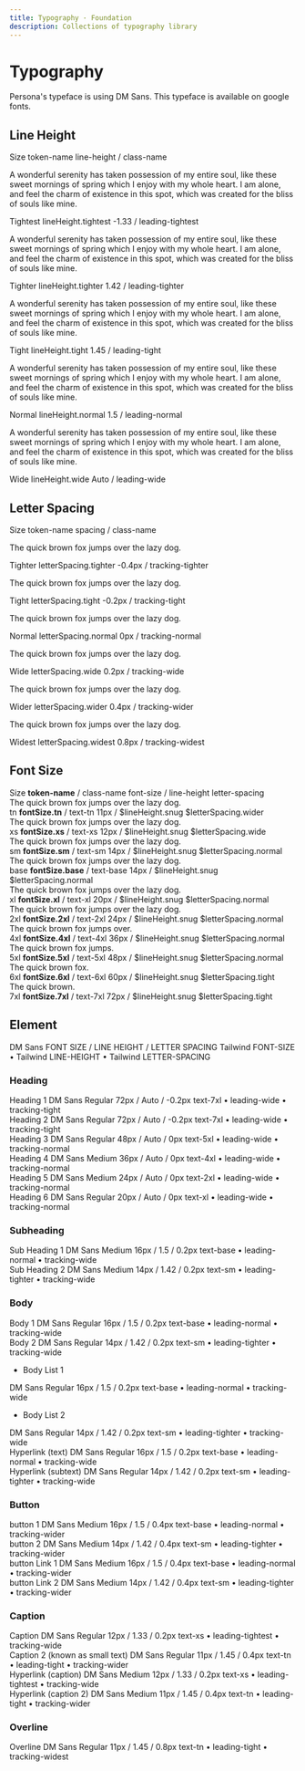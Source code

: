 ```yaml
---
title: Typography · Foundation
description: Collections of typography library
---
```


<script setup>
  import pCaption from '../../components/caption/Caption.vue'
  import pHeading from '../../components/heading/Heading.vue'
  import pSubheading from '../../components/subheading/Subheading.vue'
  import pText from '../../components/text/Text.vue'
  import { ref, computed } from "vue-demi"
</script>

<style lang="postcss">

</style>

# Typography

<div class="flex">
  <div class="w-2/3">
    <div class="pb-8 pt-20 space-y-1">
      Persona's typeface is using DM Sans. This typeface is available on google fonts.
    </div>    
  </div>
</div>

## Line Height
<div class="pb-8 pt-20 space-y-1">
  <p-heading element="h5" class="mb-0">Size</p-heading>
  <p-caption class="!text-lightblue-50">token-name</p-caption>
  <p-caption class="!text-subtle">line-height / class-name</p-caption>
</div>

<div class="grid grid-cols-1 gap-y-8 mt-8">
  <div class="w-full">
    <p class="text-xl text-muted lh-tightest leading-tightest">
      A wonderful serenity has taken possession of my entire soul, like these sweet mornings of spring which I enjoy with my whole heart. I am alone, and feel the charm of existence in this spot, which was created for the bliss of souls like mine.
    </p>
    <p-heading element="h6" class="!text-default mt-2 !text-base">Tightest</p-heading>
    <p-caption size="tn" class="!text-lightblue-50 my-1">lineHeight.tightest</p-caption>
    <p-caption size="tn" class="!text-subtle">-1.33 / leading-tightest</p-caption>
  </div>
  <div class="w-full">
    <p class="text-xl text-muted lh-tighter leading-tighter">
      A wonderful serenity has taken possession of my entire soul, like these sweet mornings of spring which I enjoy with my whole heart. I am alone, and feel the charm of existence in this spot, which was created for the bliss of souls like mine.
    </p>
    <p-heading element="h6" class="!text-default mt-2 !text-base">Tighter</p-heading>
    <p-caption size="tn" class="!text-lightblue-50 my-1">lineHeight.tighter</p-caption>
    <p-caption size="tn" class="!text-subtle">1.42 / leading-tighter</p-caption>
  </div>
  <div class="w-full">
    <p class="text-xl text-muted lh-tight leading-tight">
      A wonderful serenity has taken possession of my entire soul, like these sweet mornings of spring which I enjoy with my whole heart. I am alone, and feel the charm of existence in this spot, which was created for the bliss of souls like mine.
    </p>
    <p-heading element="h6" class="!text-default mt-2 !text-base">Tight</p-heading>
    <p-caption size="tn" class="!text-lightblue-50 my-1">lineHeight.tight</p-caption>
    <p-caption size="tn" class="!text-subtle" weight="bold">1.45 / leading-tight</p-caption>
  </div>
  <div class="w-full">
    <p class="text-xl text-muted lh-normal leading-normal">
      A wonderful serenity has taken possession of my entire soul, like these sweet mornings of spring which I enjoy with my whole heart. I am alone, and feel the charm of existence in this spot, which was created for the bliss of souls like mine.
    </p>
    <p-heading element="h6" class="!text-default mt-2 !text-base">Normal</p-heading>
    <p-caption size="tn" class="!text-lightblue-50 my-1">lineHeight.normal</p-caption>
    <p-caption size="tn" class="!text-subtle" weight="bold">1.5 / leading-normal</p-caption>
  </div>
  <div class="w-full">
    <p class="text-xl text-muted lh-wide leading-wide">
      A wonderful serenity has taken possession of my entire soul, like these sweet mornings of spring which I enjoy with my whole heart. I am alone, and feel the charm of existence in this spot, which was created for the bliss of souls like mine.
    </p>
    <p-heading element="h6" class="!text-default mt-2 !text-base">Wide</p-heading>
    <p-caption size="tn" class="!text-lightblue-50 my-1">lineHeight.wide</p-caption>
    <p-caption size="tn" class="!text-subtle" weight="bold">Auto / leading-wide</p-caption>
  </div>
</div>

## Letter Spacing

<div class="pb-8 pt-20 space-y-1">
  <p-heading element="h5" class="mb-0">Size</p-heading>
  <p-caption class="!text-lightblue-50">token-name</p-caption>
  <p-caption class="!text-subtle">spacing / class-name</p-caption>
</div>

<div class="grid grid-cols-1 gap-y-8 mt-8">
  <div class="w-full">
    <p class="font-bold text-xl text-muted tracking-tighter">The quick brown fox jumps over the lazy dog.</p>
    <p-heading element="h6" class="!text-default mt-2 !text-base">Tighter</p-heading>
    <p-caption size="tn" class="!text-lightblue-50 my-1">letterSpacing.tighter</p-caption>
    <p-caption size="tn" class="!text-subtle">-0.4px / tracking-tighter</p-caption>
  </div>
  <div class="w-full">
    <p class="font-bold text-xl text-muted tracking-tight">The quick brown fox jumps over the lazy dog.</p>
    <p-heading element="h6" class="!text-default mt-2 !text-base">Tight</p-heading>
    <p-caption size="tn" class="!text-lightblue-50 my-1">letterSpacing.tight</p-caption>
    <p-caption size="tn" class="!text-subtle">-0.2px / tracking-tight</p-caption>
  </div>
  <div class="w-full">
    <p class="font-bold text-xl text-muted tracking-normal">The quick brown fox jumps over the lazy dog.</p>
    <p-heading element="h6" class="!text-default mt-2 !text-base">Normal</p-heading>
    <p-caption size="tn" class="!text-lightblue-50 my-1">letterSpacing.normal</p-caption>
    <p-caption size="tn" class="!text-subtle" weight="bold">0px / tracking-normal</p-caption>
  </div>
  <div class="w-full">
    <p class="font-bold text-xl text-muted tracking-wide">The quick brown fox jumps over the lazy dog.</p>
    <p-heading element="h6" class="!text-default mt-2 !text-base">Wide</p-heading>
    <p-caption size="tn" class="!text-lightblue-50 my-1">letterSpacing.wide</p-caption>
    <p-caption size="tn" class="!text-subtle" weight="bold">0.2px / tracking-wide</p-caption>
  </div>
  <div class="w-full">
    <p class="font-bold text-xl text-muted tracking-wider">The quick brown fox jumps over the lazy dog.</p>
    <p-heading element="h6" class="!text-default mt-2 !text-base">Wider</p-heading>
    <p-caption size="tn" class="!text-lightblue-50 my-1">letterSpacing.wider</p-caption>
    <p-caption size="tn" class="!text-subtle" weight="bold">0.4px / tracking-wider</p-caption>
  </div>
  <div class="w-full">
    <p class="font-bold text-xl text-muted tracking-widest">The quick brown fox jumps over the lazy dog.</p>
    <p-heading element="h6" class="!text-default mt-2 !text-base">Widest</p-heading>
    <p-caption size="tn" class="!text-lightblue-50 my-1">letterSpacing.widest</p-caption>
    <p-caption size="tn" class="!text-subtle" weight="bold">0.8px / tracking-widest</p-caption>
  </div>
</div>

## Font Size

<div class="pb-8 pt-20 space-y-1">
  <p-heading element="h5" class="mb-0">Size</p-heading>
  <p-caption class="!text-subtle"><strong class="!text-lightblue-50">token-name</strong> / class-name</p-caption>
  <p-caption class="!text-subtle" weight="bold">font-size / line-height</p-caption>
  <p-caption class="!text-subtle">letter-spacing</p-caption>
</div>

<div class="grid grid-cols-1 gap-y-8 mt-8">
  <div class="w-full">
    <div class="font-bold text-tn text-muted py-4">The quick brown fox jumps over the lazy dog.</div>
    <p-heading element="h6" class="!text-default my-2 !text-base">tn</p-heading>
    <p-caption size="tn" class="!text-subtle"><strong class="!text-lightblue-50">fontSize.tn</strong> / text-tn</p-caption>
    <p-caption size="tn" class="!text-subtle my-1" weight="bold">11px / $lineHeight.snug</p-caption>
    <p-caption size="tn" class="!text-subtle">$letterSpacing.wider</p-caption>
  </div>
  <div class="w-full">
    <div class="font-bold text-xs text-muted py-4">The quick brown fox jumps over the lazy dog.</div>
    <p-heading element="h6" class="!text-default my-2 !text-base">xs</p-heading>
    <p-caption size="tn" class="!text-subtle"><strong class="!text-lightblue-50">fontSize.xs</strong> / text-xs</p-caption>
    <p-caption size="tn" class="!text-subtle my-1" weight="bold">12px / $lineHeight.snug</p-caption>
    <p-caption size="tn" class="!text-subtle">$letterSpacing.wide</p-caption>
  </div>
  <div class="w-full">
    <div class="font-bold text-sm text-muted py-4">The quick brown fox jumps over the lazy dog.</div>
    <p-heading element="h6" class="!text-default my-2 !text-base">sm</p-heading>
    <p-caption size="tn" class="!text-subtle"><strong class="!text-lightblue-50">fontSize.sm</strong> / text-sm</p-caption>
    <p-caption size="tn" class="!text-subtle my-1" weight="bold">14px / $lineHeight.snug</p-caption>
    <p-caption size="tn" class="!text-subtle">$letterSpacing.normal</p-caption>
  </div>
  <div class="w-full">
    <div class="font-bold text-base text-muted py-4">The quick brown fox jumps over the lazy dog.</div>
    <p-heading element="h6" class="!text-default my-2 !text-base">base</p-heading>
    <p-caption size="tn" class="!text-subtle"><strong class="!text-lightblue-50">fontSize.base</strong> / text-base</p-caption>
    <p-caption size="tn" class="!text-subtle my-1" weight="bold">14px / $lineHeight.snug</p-caption>
    <p-caption size="tn" class="!text-subtle">$letterSpacing.normal</p-caption>
  </div>
  <div class="w-full">
    <div class="font-bold text-xl text-muted py-4">The quick brown fox jumps over the lazy dog.</div>
    <p-heading element="h6" class="!text-default my-2 !text-base">xl</p-heading>
    <p-caption size="tn" class="!text-subtle"><strong class="!text-lightblue-50">fontSize.xl</strong> / text-xl</p-caption>
    <p-caption size="tn" class="!text-subtle my-1" weight="bold">20px / $lineHeight.snug</p-caption>
    <p-caption size="tn" class="!text-subtle">$letterSpacing.normal</p-caption>
  </div>
  <div class="w-full">
    <div class="font-bold text-2xl text-muted py-4">The quick brown fox jumps over the lazy dog.</div>
    <p-heading element="h6" class="!text-default my-2 !text-base">2xl</p-heading>
    <p-caption size="tn" class="!text-subtle"><strong class="!text-lightblue-50">fontSize.2xl</strong> / text-2xl</p-caption>
    <p-caption size="tn" class="!text-subtle my-1" weight="bold">24px / $lineHeight.snug</p-caption>
    <p-caption size="tn" class="!text-subtle">$letterSpacing.normal</p-caption>
  </div>
  <div class="w-full">
    <div class="font-bold text-4xl text-muted py-4">The quick brown fox jumps over.</div>
    <p-heading element="h6" class="!text-default my-2 !text-base">4xl</p-heading>
    <p-caption size="tn" class="!text-subtle"><strong class="!text-lightblue-50">fontSize.4xl</strong> / text-4xl</p-caption>
    <p-caption size="tn" class="!text-subtle my-1" weight="bold">36px / $lineHeight.snug</p-caption>
    <p-caption size="tn" class="!text-subtle">$letterSpacing.normal</p-caption>
  </div>
  <div class="w-full">
    <div class="font-bold text-5xl text-muted py-4">The quick brown fox jumps.</div>
    <p-heading element="h6" class="!text-default my-2 !text-base">5xl</p-heading>
    <p-caption size="tn" class="!text-subtle"><strong class="!text-lightblue-50">fontSize.5xl</strong> / text-5xl</p-caption>
    <p-caption size="tn" class="!text-subtle my-1" weight="bold">48px / $lineHeight.snug</p-caption>
    <p-caption size="tn" class="!text-subtle">$letterSpacing.normal</p-caption>
  </div>
  <div class="w-full">
    <div class="font-bold text-6xl text-muted py-4">The quick brown fox.</div>
    <p-heading element="h6" class="!text-default my-2 !text-base">6xl</p-heading>
    <p-caption size="tn" class="!text-subtle"><strong class="!text-lightblue-50">fontSize.6xl</strong> / text-6xl</p-caption>
    <p-caption size="tn" class="!text-subtle my-1" weight="bold">60px / $lineHeight.snug</p-caption>
    <p-caption size="tn" class="!text-subtle">$letterSpacing.tight</p-caption>
  </div>
  <div class="w-full">
    <div class="font-bold text-7xl text-muted py-4">The quick brown.</div>
    <p-heading element="h6" class="!text-default my-2 !text-base">7xl</p-heading>
    <p-caption size="tn" class="!text-subtle"><strong class="!text-lightblue-50">fontSize.7xl</strong> / text-7xl</p-caption>
    <p-caption size="tn" class="!text-subtle my-1" weight="bold">72px / $lineHeight.snug</p-caption>
    <p-caption size="tn" class="!text-subtle">$letterSpacing.tight</p-caption>
  </div>
</div>

## Element

<div class="flex">
  <div class="w-2/3">
    <div class="pb-8 pt-20 space-y-1">
      <p-heading element="h4">DM Sans</p-heading>
      <p-caption class="!text-default" weight="bold">FONT SIZE / LINE HEIGHT / LETTER SPACING</p-caption>
      <p-caption><span class="!text-lightblue-50">Tailwind FONT-SIZE</span> • Tailwind LINE-HEIGHT • Tailwind LETTER-SPACING</p-caption>
    </div>    
  </div>
</div>

### Heading

<div class="grid grid-cols-1 gap-y-8 py-8">
  <div class="w-full">
    <p-heading class="!text-default py-4" element="h1">Heading 1</p-heading>
    <p-caption size="tn" weight="bold" class="mt-2 !text-subtle">DM Sans Regular</p-caption>
    <p-caption size="tn" class="my-1 !text-subtle">72px / Auto / -0.2px</p-caption>
    <p-caption size="tn" class="!text-subtle"><span class="!text-lightblue-50">text-7xl</span> • leading-wide • tracking-tight</p-caption>
  </div>
  <div class="w-full">
    <p-heading class="!text-default py-4" element="h2">Heading 2</p-heading>
    <p-caption size="tn" weight="bold" class="mt-2 !text-subtle">DM Sans Regular</p-caption>
    <p-caption size="tn" class="my-1 !text-subtle">72px / Auto / -0.2px</p-caption>
    <p-caption size="tn" class="!text-subtle"><span class="!text-lightblue-50">text-7xl</span> • leading-wide • tracking-tight</p-caption>
  </div>
  <div class="w-full">
    <p-heading class="!text-default py-4" element="h3">Heading 3</p-heading>
    <p-caption size="tn" weight="bold" class="mt-2 !text-subtle">DM Sans Regular</p-caption>
    <p-caption size="tn" class="my-1 !text-subtle">48px / Auto / 0px</p-caption>
    <p-caption size="tn" class="!text-subtle"><span class="!text-lightblue-50">text-5xl</span> • leading-wide • tracking-normal</p-caption>
  </div>
  <div class="w-full">
    <p-heading class="!text-default py-4" element="h4">Heading 4</p-heading>
    <p-caption size="tn" weight="bold" class="mt-2 !text-subtle">DM Sans Medium</p-caption>
    <p-caption size="tn" class="my-1 !text-subtle">36px / Auto / 0px</p-caption>
    <p-caption size="tn" class="!text-subtle"><span class="!text-lightblue-50">text-4xl</span> • leading-wide • tracking-normal</p-caption>
  </div>
  <div class="w-full">
    <p-heading class="!text-default py-4" element="h5" weight="medium">Heading 5</p-heading>
    <p-caption size="tn" weight="bold" class="mt-2 !text-subtle">DM Sans Medium</p-caption>
    <p-caption size="tn" class="my-1 !text-subtle">24px / Auto / 0px</p-caption>
    <p-caption size="tn" class="!text-subtle"><span class="!text-lightblue-50">text-2xl</span> • leading-wide • tracking-normal</p-caption>
  </div>
  <div class="w-full">
    <p-heading class="!text-default py-4" element="h6" weight="medium">Heading 6</p-heading>
    <p-caption size="tn" weight="bold" class="mt-2 !text-subtle">DM Sans Regular</p-caption>
    <p-caption size="tn" class="my-1 !text-subtle">20px / Auto / 0px</p-caption>
    <p-caption size="tn" class="!text-subtle"><span class="!text-lightblue-50">text-xl</span> • leading-wide • tracking-normal</p-caption>
  </div>
</div>

### Subheading

<div class="grid grid-cols-1 gap-y-8 py-8">
  <div class="w-full">
    <p-subheading class="!text-default py-4" size="md" weight="medium">Sub Heading 1</p-subheading>
    <p-caption size="tn" weight="bold" class="mt-2 !text-subtle">DM Sans Medium</p-caption>
    <p-caption size="tn" class="my-1 !text-subtle">16px / 1.5 / 0.2px</p-caption>
    <p-caption size="tn" class="!text-subtle"><span class="!text-lightblue-50">text-base</span> • leading-normal • tracking-wide</p-caption>
  </div>
  <div class="w-full">
    <p-subheading class="!text-default py-4" size="sm" weight="medium">Sub Heading 2</p-subheading>
    <p-caption size="tn" weight="bold" class="mt-2 !text-subtle">DM Sans Medium</p-caption>
    <p-caption size="tn" class="my-1 !text-subtle">14px / 1.42 / 0.2px</p-caption>
    <p-caption size="tn" class="!text-subtle"><span class="!text-lightblue-50">text-sm</span> • leading-tighter • tracking-wide</p-caption>
  </div>
</div>

### Body

<div class="grid grid-cols-1 gap-y-8 py-8">
  <div class="w-full">
    <p-text class="!text-default block py-4" variant="body">Body 1</p-text>
    <p-caption size="tn" weight="bold" class="mt-2 !text-subtle">DM Sans Regular</p-caption>
    <p-caption size="tn" class="my-1 !text-subtle">16px / 1.5 / 0.2px</p-caption>
    <p-caption size="tn" class="!text-subtle"><span class="!text-lightblue-50">text-base</span> • leading-normal • tracking-wide</p-caption>
  </div>
  <div class="w-full">
    <p-text class="!text-default block py-4" variant="body2">Body 2</p-text>
    <p-caption size="tn" weight="bold" class="mt-2 !text-subtle">DM Sans Regular</p-caption>
    <p-caption size="tn" class="my-1 !text-subtle">14px / 1.42 / 0.2px</p-caption>
    <p-caption size="tn" class="!text-subtle"><span class="!text-lightblue-50">text-sm</span> • leading-tighter • tracking-wide</p-caption>
  </div>
  <div class="w-full">
    <ul class="!my-0 py-4">
      <li><p-text class="!text-default" variant="body">Body List 1</p-text></li>
    </ul>
    <p-caption size="tn" weight="bold" class="mt-2 !text-subtle">DM Sans Regular</p-caption>
    <p-caption size="tn" class="my-1 !text-subtle">16px / 1.5 / 0.2px</p-caption>
    <p-caption size="tn" class="!text-subtle"><span class="!text-lightblue-50">text-base</span> • leading-normal • tracking-wide</p-caption>
  </div>
  <div class="w-full">
    <ul class="!my-0 py-4">
      <li><p-text class="!text-default" variant="body2">Body List 2</p-text></li>
    </ul>
    <p-caption size="tn" weight="bold" class="mt-2 !text-subtle">DM Sans Regular</p-caption>
    <p-caption size="tn" class="my-1 !text-subtle">14px / 1.42 / 0.2px</p-caption>
    <p-caption size="tn" class="!text-subtle"><span class="!text-lightblue-50">text-sm</span> • leading-tighter • tracking-wide</p-caption>
  </div>
  <div class="w-full">
    <p-text class="!text-default block py-4" variant="body" hyperlink>Hyperlink (text)</p-text>
    <p-caption size="tn" weight="bold" class="mt-2 !text-subtle">DM Sans Regular</p-caption>
    <p-caption size="tn" class="my-1 !text-subtle">16px / 1.5 / 0.2px</p-caption>
    <p-caption size="tn" class="!text-subtle"><span class="!text-lightblue-50">text-base</span> • leading-normal • tracking-wide</p-caption>
  </div>
  <div class="w-full">
    <p-text class="!text-default block py-4" variant="body2" hyperlink>Hyperlink (subtext)</p-text>
    <p-caption size="tn" weight="bold" class="mt-2 !text-subtle">DM Sans Regular</p-caption>
    <p-caption size="tn" class="my-1 !text-subtle">14px / 1.42 / 0.2px</p-caption>
    <p-caption size="tn" class="!text-subtle"><span class="!text-lightblue-50">text-sm</span> • leading-tighter • tracking-wide</p-caption>
  </div>
</div>

### Button
<div class="grid grid-cols-1 gap-y-8 py-8">
  <div class="w-full">
    <p-text class="!text-default py-4" variant="btn">button 1</p-text>
    <p-caption size="tn" weight="bold" class="mt-2 !text-subtle">DM Sans Medium</p-caption>
    <p-caption size="tn" class="my-1 !text-subtle">16px / 1.5 / 0.4px</p-caption>
    <p-caption size="tn" class="!text-subtle"><span class="!text-lightblue-50">text-base</span> • leading-normal • tracking-wider</p-caption>
  </div>
  <div class="w-full">
    <p-text class="!text-default py-4" variant="btn2">button 2</p-text>
    <p-caption size="tn" weight="bold" class="mt-2 !text-subtle">DM Sans Medium</p-caption>
    <p-caption size="tn" class="my-1 !text-subtle">14px / 1.42 / 0.4px</p-caption>
    <p-caption size="tn" class="!text-subtle"><span class="!text-lightblue-50">text-sm</span> • leading-tighter • tracking-wider</p-caption>
  </div>
  <div class="w-full">
    <p-text class="!text-default py-4" variant="btn" hyperlink>button Link 1</p-text>
    <p-caption size="tn" weight="bold" class="mt-2 !text-subtle">DM Sans Medium</p-caption>
    <p-caption size="tn" class="my-1 !text-subtle">16px / 1.5 / 0.4px</p-caption>
    <p-caption size="tn" class="!text-subtle"><span class="!text-lightblue-50">text-base</span> • leading-normal • tracking-wider</p-caption>
  </div>
  <div class="w-full">
    <p-text class="!text-default py-4" variant="btn2" hyperlink>button Link 2</p-text>
    <p-caption size="tn" weight="bold" class="mt-2 !text-subtle">DM Sans Medium</p-caption>
    <p-caption size="tn" class="my-1 !text-subtle">14px / 1.42 / 0.4px</p-caption>
    <p-caption size="tn" class="!text-subtle"><span class="!text-lightblue-50">text-sm</span> • leading-tighter • tracking-wider</p-caption>
  </div>
</div>

### Caption

<div class="grid grid-cols-1 gap-y-8 py-8">
  <div class="w-full">
    <p-caption class="!text-default py-4" size="xs">Caption</p-caption>
    <p-caption size="tn" weight="bold" class="mt-2 !text-subtle">DM Sans Regular</p-caption>
    <p-caption size="tn" class="my-1 !text-subtle">12px / 1.33 / 0.2px</p-caption>
    <p-caption size="tn" class="!text-subtle"><span class="!text-lightblue-50">text-xs</span> • leading-tightest • tracking-wide</p-caption>
  </div>
  <div class="w-full">
    <p-caption class="!text-default py-4" size="tn">Caption 2 (known as small text)</p-caption>
    <p-caption size="tn" weight="bold" class="mt-2 !text-subtle">DM Sans Regular</p-caption>
    <p-caption size="tn" class="my-1 !text-subtle">11px / 1.45 / 0.4px</p-caption>
    <p-caption size="tn" class="!text-subtle"><span class="!text-lightblue-50">text-tn</span> • leading-tight • tracking-wider</p-caption>
  </div>
  <div class="w-full">
    <p-text class="!text-default block py-4" variant="caption" hyperlink>Hyperlink (caption)</p-text>
    <p-caption size="tn" weight="bold" class="mt-2 !text-subtle">DM Sans Medium</p-caption>
    <p-caption size="tn" class="my-1 !text-subtle">12px / 1.33 / 0.2px</p-caption>
    <p-caption size="tn" class="!text-subtle"><span class="!text-lightblue-50">text-xs</span> • leading-tightest • tracking-wide</p-caption>
  </div>
  <div class="w-full">
    <p-text class="!text-default block py-4" variant="caption2" hyperlink>Hyperlink (caption 2)</p-text>
    <p-caption size="tn" weight="bold" class="mt-2 !text-subtle">DM Sans Medium</p-caption>
    <p-caption size="tn" class="my-1 !text-subtle">11px / 1.45 / 0.4px</p-caption>
    <p-caption size="tn" class="!text-subtle"><span class="!text-lightblue-50">text-tn</span> • leading-tight • tracking-wider</p-caption>
  </div>
</div>

### Overline

<div class="grid grid-cols-1 gap-y-8 py-8">
  <div class="w-full">
    <p-text class="!text-default block py-4" variant="overline">Overline</p-text>
    <p-caption size="tn" weight="bold" class="mt-2 !text-subtle">DM Sans Regular</p-caption>
    <p-caption size="tn" class="my-1 !text-subtle">11px / 1.45 / 0.8px</p-caption>
    <p-caption size="tn" class="!text-subtle"><span class="!text-lightblue-50">text-tn</span> • leading-tight • tracking-widest</p-caption>
  </div>
</div>
